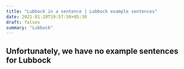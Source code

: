 ```yaml
---
title: "Lubbock in a sentence | Lubbock example sentences"
date: 2021-01-20T19:57:50+05:30
draft: falses
summary: "Lubbock"
---
```

## Unfortunately, we have no example sentences for Lubbock                 
